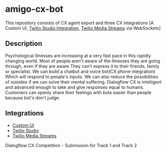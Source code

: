 # amigo-cx-bot
This repository consists of CX agent export and three CX integrations [A Custom UI, [Twilio Studio Integration](https://www.twilio.com/studio), [Twilio Media Streams](https://www.twilio.com/docs/voice/tutorials/consume-real-time-media-stream-using-websockets-python-and-flask) via WebSockets]

## Description

Psychological illnesses are increasing at a very fast pace in this rapidly  changing world. Most of people aren't aware of the illnesses they are going through, even if they are aware They can't express it to their friends, family or specialist. We can build a chatbot and voice bot(CX phone integration) Which will respond to people's inputs. We can also reduce the possibilities of suisides if we can solve their mental suffering. Dialogflow CX is inteliigent and advanced enough to take and give responses equal to humans. Customers can openly share their feelings with bots easier than people because bot's don't judge.

## Integrations

* [Custom UI](integrations/custom-ui/README.md)
* [Twilio Studio](integrations/twilio/studio-flow-SMS/README.md)
* [Twilio Media Streams](integrations/twilio/twilio-media-streams/README.md)


Dialogflow CX Competition - Submission for Track 1 and Track 2


